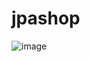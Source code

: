 # jpashop
![image](https://user-images.githubusercontent.com/85722378/152515976-4c4201ac-e560-4466-933c-59205b303504.png)

